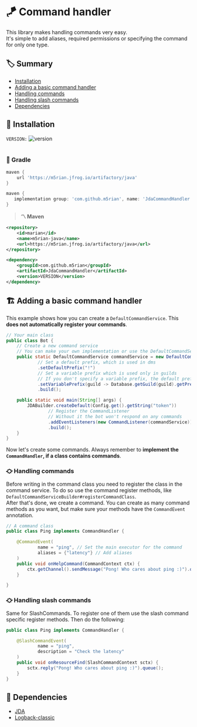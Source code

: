 # 🪁 Command handler
This library makes handling commands very easy.  
It's simple to add aliases, required permissions or specifying the command for only one type.

## 🏷 Summary
* [Installation](#-installation)
* [Adding a basic command handler](#%EF%B8%8F-adding-a-basic-command-handler)
* [Handling commands](#-handling-commands)
* [Handling slash commands](#-handling-slash-commands)
* [Dependencies](#-dependencies)

## 📀 Installation
`VERSION:` ![version]
<br/>
<br/>
### **🐘 Gradle**
```gradle
maven {
    url 'https://m5rian.jfrog.io/artifactory/java'
}
```
```gradle
maven {
   implementation group: 'com.github.m5rian', name: 'JdaCommandHandler', version: 'VERSION'
}
```


> **〽 Maven**
```xml
<repository>
    <id>marian</id>
    <name>m5rian-java</name>
    <url>https://m5rian.jfrog.io/artifactory/java</url>
</repository>
```
```xml
<dependency>
    <groupId>com.github.m5rian</groupId>
    <artifactId>JdaCommandHandler</artifactId>
    <version>VERSION</version>
</dependency>
```

## 🏗️ Adding a basic command handler
This example shows how you can create a `DefaultCommandService`. This **does not automatically register your commands**.
```java
// Your main class
public class Bot {
    // Create a new command service
    // You can make your own implementation or use the DefaultCommandService
    public static DefaultCommandService commandService = new DefaultCommandServiceBuilder()
            // Set a default prefix, which is used in dms
            .setDefaultPrefix("!")
            // Set a variable prefix which is used only in guilds
            // If you don't specify a variable prefix, the default prefix will be used instead
            .setVariablePrefix(guild -> Database.getGuild(guild).getPrefix())
            .build();

    public static void main(String[] args) {
        JDABuilder.createDefault(Config.get().getString("token"))
                // Register the CommandListener
                // Without it the bot won't respond on any commands
                .addEventListeners(new CommandListener(commandService))
                .build();
    }
}
```
Now let's create some commands. Always remember to **implement the `CommandHandler`, if a class contains commands**.  
### ⛮ Handling commands
Before writing in the command class you need to register the class in the command service. To do so use the command register methods, like `DefaultCommandServiceBuilder#registerCommandClass`.  
After that's done, we create a command. You can create as many command methods as you want, but make sure your methods have the `CommandEvent` annotation.
```java
// A command class
public class Ping implements CommandHandler {

    @CommandEvent(
            name = "ping", // Set the main executor for the command
            aliases = {"latency"} // Add aliases
    )
    public void onHelpCommand(CommandContext ctx) {
        ctx.getChannel().sendMessage("Pong! Who cares about ping :)").queue(); // Send response
    }

}
```
### ⛮ Handling slash commands
Same for SlashCommands. To register one of them use the slash command specific register methods. Then do the following:
```java
public class Ping implements CommandHandler {

    @SlashCommandEvent(
            name = "ping",
            description = "Check the latency"
    )
    public void onResourceFind(SlashCommandContext sctx) {
        sctx.reply("Pong! Who cares about ping :)").queue();
    }
}
```

## 📌 Dependencies
* [JDA](https://github.com/DV8FromTheWorld/JDA)
* [Logback-classic](http://logback.qos.ch/)

[version]: https://img.shields.io/maven-metadata/v?metadataUrl=https://m5rian.jfrog.io/artifactory/java/com/github/m5rian/JdaCommandHandler/maven-metadata.xml